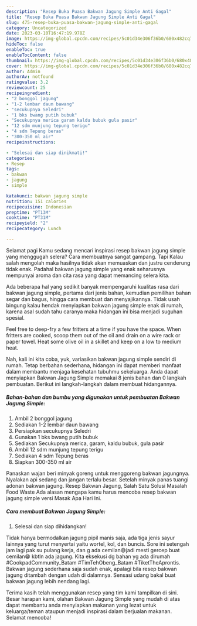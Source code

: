 ```yaml
---
description: "Resep Buka Puasa Bakwan Jagung Simple Anti Gagal"
title: "Resep Buka Puasa Bakwan Jagung Simple Anti Gagal"
slug: 475-resep-buka-puasa-bakwan-jagung-simple-anti-gagal
category: Uncategorized
date: 2023-03-10T16:47:19.978Z
image: https://img-global.cpcdn.com/recipes/5c01d34e306f36b0/680x482cq70/bakwan-jagung-simple-foto-resep-utama.jpg
hideToc: false
enableToc: true
enableTocContent: false
thumbnail: https://img-global.cpcdn.com/recipes/5c01d34e306f36b0/680x482cq70/bakwan-jagung-simple-foto-resep-utama.jpg
cover: https://img-global.cpcdn.com/recipes/5c01d34e306f36b0/680x482cq70/bakwan-jagung-simple-foto-resep-utama.jpg
author: Admin
authorAv: notfound
ratingvalue: 3.2
reviewcount: 25
recipeingredient:
- "2 bonggol jagung"
- "1-2 lembar daun bawang"
- "secukupnya Seledri"
- "1 bks bwang putih bubuk"
- "Secukupnya merica garam kaldu bubuk gula pasir"
- "12 sdm munjung tepung terigu"
- "4 sdm Tepung beras"
- "300-350 ml air"
recipeinstructions:

- "Selesai dan siap dinikmati!"
categories:
- Resep
tags:
- bakwan
- jagung
- simple

katakunci: bakwan jagung simple 
nutrition: 151 calories
recipecuisine: Indonesian
preptime: "PT13M"
cooktime: "PT31M"
recipeyield: "2"
recipecategory: Lunch

---
```



Selamat pagi Kamu sedang mencari inspirasi resep bakwan jagung simple yang menggugah selera? Cara membuatnya sangat gampang. Tapi Kalau salah mengolah maka hasilnya tidak akan memuaskan dan justru cenderung tidak enak. Padahal bakwan jagung simple yang enak seharusnya mempunyai aroma dan cita rasa yang dapat memancing selera kita.


Ada beberapa hal yang sedikit banyak mempengaruhi kualitas rasa dari bakwan jagung simple, pertama dari jenis bahan, kemudian pemilihan bahan segar dan bagus, hingga cara membuat dan menyajikannya. Tidak usah bingung kalau hendak menyiapkan bakwan jagung simple enak di rumah, karena asal sudah tahu caranya maka hidangan ini bisa menjadi suguhan spesial.

Feel free to deep-fry a few fritters at a time if you have the space. When fritters are cooked, scoop them out of the oil and drain on a wire rack or paper towel. Heat some olive oil in a skillet and keep on a low to medium heat.


Nah, kali ini kita coba, yuk, variasikan bakwan jagung simple sendiri di rumah. Tetap berbahan sederhana, hidangan ini dapat memberi manfaat dalam membantu menjaga kesehatan tubuhmu sekeluarga. Anda dapat menyiapkan Bakwan Jagung Simple memakai 8 jenis bahan dan 0 langkah pembuatan. Berikut ini langkah-langkah dalam membuat hidangannya.

<!--inarticleads1-->

##### Bahan-bahan dan bumbu yang digunakan untuk pembuatan Bakwan Jagung Simple:

1. Ambil 2 bonggol jagung
1. Sediakan 1-2 lembar daun bawang
1. Persiapkan secukupnya Seledri
1. Gunakan 1 bks bwang putih bubuk
1. Sediakan Secukupnya merica, garam, kaldu bubuk, gula pasir
1. Ambil 12 sdm munjung tepung terigu
1. Sediakan 4 sdm Tepung beras
1. Siapkan 300-350 ml air


Panaskan wajan beri minyak goreng untuk menggoreng bakwan jagungnya. Nyalakan api sedang dan jangan terlalu besar. Setelah minyak panas tuangi adonan bakwan jagung. Resep Bakwan Jagung, Salah Satu Solusi Masalah Food Waste Ada alasan mengapa kamu harus mencoba resep bakwan jagung simple versi Masak Apa Hari Ini. 

<!--inarticleads2-->

##### Cara membuat Bakwan Jagung Simple:


1. Selesai dan siap dihidangkan!

Tidak hanya bermodalkan jagung pipil manis saja, ada tiga jenis sayur lainnya yang turut menyertai yaitu wortel, kol, dan buncis. Sore ini setengah jam lagi pak su pulang kerja, dan g ada cemilan😅jadi mesti gercep buat cemilan😁 kbtln ada jagung. Kita eksekusi dg bahan yg ada dirumah #CookpadCommunity_Batam #TimTehObeng_Batam #TiketTheAprontis. Bakwan jagung sederhana saja sudah enak, apalagi bila resep bakwan jagung ditambah dengan udah di dalamnya. Sensasi udang bakal buat bakwan jagung lebih nendang lagi. 

Terima kasih telah menggunakan resep yang tim kami tampilkan di sini. Besar harapan kami, olahan Bakwan Jagung Simple yang mudah di atas dapat membantu anda menyiapkan makanan yang lezat untuk keluarga/teman ataupun menjadi inspirasi dalam berjualan makanan. Selamat mencoba!
